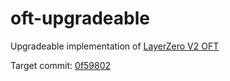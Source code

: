 # oft-upgradeable
Upgradeable implementation of [LayerZero V2 OFT](https://github.com/LayerZero-Labs/LayerZero-v2/tree/main/oapp/contracts/oft)

Target commit: [0f59802](https://github.com/LayerZero-Labs/LayerZero-v2/commit/0f598023ccbfa14164076563a2a257d4a7f808af)

